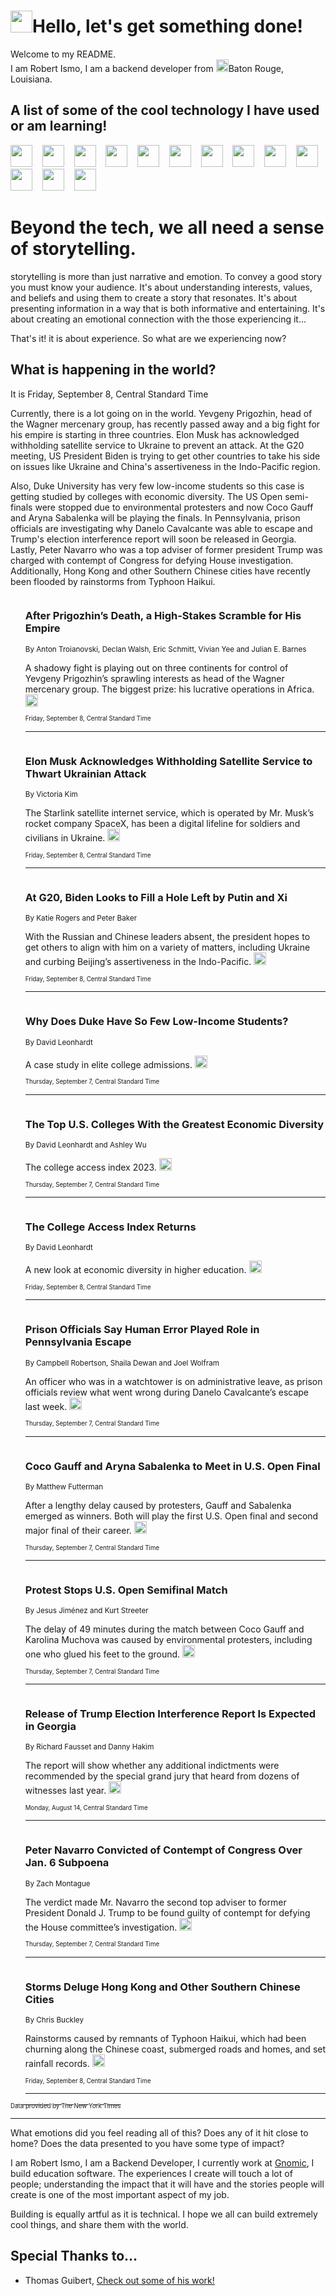 <h1><img src="https://emojis.slackmojis.com/emojis/images/1643514375/3493/hot-coffee.gif?1643514375" width="35"/>Hello, let's get something done!</h1>

<p>Welcome to my README.<br/>
I am Robert Ismo, I am a backend developer from <img src="https://emojis.slackmojis.com/emojis/images/1638395689/50435/moulin_rouge.png?1638395689" width="20"/>Baton Rouge, Louisiana.</p>
<h2>A list of some of the cool technology I have used or am learning!</h2>
<p>
<img src="https://emojis.slackmojis.com/emojis/images/1643516091/21142/meow_bongotap.gif?1643516091" width="35" alt="">
<img src="https://img.shields.io/badge/Favorite%20Frontend%20Framework-SvelteKit-f83903" alt="">
<img src="https://img.shields.io/badge/Second%20Favorite-Vue-40b581" alt="">
<img src="https://img.shields.io/badge/Most%20Used%20Runtime-Nodejs-78b061" alt="">
<img src="https://emojis.slackmojis.com/emojis/images/1643517416/34482/fire.gif?1643517416" width="35" alt="">
<img src="https://img.shields.io/badge/Javascript%20But%20Better-Typescript-0078ca" alt="">
<img src="https://img.shields.io/badge/Favorite%20Language-Elixir-3e244d" alt="">
<img src="https://img.shields.io/badge/Containerize%20Everything-Docker-6ac9ef" alt="">
<img src="https://emojis.slackmojis.com/emojis/images/1643514596/5999/meow_party.gif?1643514596" width="35" alt="">
<img src="https://img.shields.io/badge/API%20Love%20Language-Graphql-de32a5" alt="">
<img src="https://img.shields.io/badge/Our%20Favorite%20Version%20Controller-Git-e94f33" alt="">
<img src="https://img.shields.io/badge/Favorite%20Database-Redis-d42d1d" alt="">
<img src="https://emojis.slackmojis.com/emojis/images/1643514559/5584/deployparrot.gif?1643514559" width="35" alt="">
<img src="https://img.shields.io/badge/Container%20Interstate-RabbitMQ-f66200" alt="">
<img src="https://img.shields.io/badge/Gotta%20Learn-Kubernetes-316adf" alt="">
<img src="https://img.shields.io/badge/Really%20Mature%20Now-WASM-654fef" alt="">
<img src="https://emojis.slackmojis.com/emojis/images/1666642497/61942/dance_vibe.gif?1666642497" width="35" alt="">
<img src="https://img.shields.io/badge/For%20My%20M1-ARM64-657d96" alt="">
<img src="https://img.shields.io/badge/Loving%20This%20So%20Much-TailwindCSS-17bcb5" alt="">
<img src="https://img.shields.io/badge/Cool%20Build%20Tool-Vite-f9cb24" alt="">
<img src="https://emojis.slackmojis.com/emojis/images/1669231376/62819/working-on-it.gif?1669231376" width="35" alt="">
<img src="https://img.shields.io/badge/Fun%20and%20Easy%20Database-MongoDB-5f8c49" alt="">
<img src="https://img.shields.io/badge/JS%20Life%20Support-NPM-c73737" alt="">
<img src="https://img.shields.io/badge/I%20Liked%20It-DynamoDB-0073b9" alt="">
<img src="https://emojis.slackmojis.com/emojis/images/1643514045/46/question.gif?1643514045" width="35" alt="">
<img src="https://img.shields.io/badge/cool-React-60d6f9" alt="">
<img src="https://img.shields.io/badge/Future%20Big%20Project-Lambda-f37e00" alt="">
<img src="https://img.shields.io/badge/NPM%20But%20Better-PNPM-f1aa07" alt="">
<img src="https://emojis.slackmojis.com/emojis/images/1643514943/9662/fbwow.gif?1643514943" width="35" alt="">
<img src="https://img.shields.io/badge/First%20Language-C-662079" alt="">
<img src="https://img.shields.io/badge/Where%20I%20Deploy%20Frontend-Vercel-000000" alt="">
<img src="https://img.shields.io/badge/Who%20Does%20not%20Want%20an%20App-Swift-f9492a" alt="">
<img src="https://emojis.slackmojis.com/emojis/images/1643514058/151/javascript.png?1643514058" width="35" alt="">
<img src="https://img.shields.io/badge/cool-Python-fbd542" alt="">
<img src="https://img.shields.io/badge/Favorite%20Something-Stripe-656cdc" alt="">
<img src="https://img.shields.io/badge/Of%20Course-HTML5-ed6327" alt="">
<img src="https://emojis.slackmojis.com/emojis/images/1660415405/60731/bomb.gif?1660415405" width="35" alt="">
<img src="https://img.shields.io/badge/hate-CSS-2964ec" alt="">
<img src="https://img.shields.io/badge/Learning-CircleCI-141215" alt="">
<img src="https://img.shields.io/badge/Learning-Rust-fbbb3b" alt="">
<img src="https://emojis.slackmojis.com/emojis/images/1660415397/60712/writing-hand.gif?1660415397" width="35" alt="">
<img src="https://img.shields.io/badge/Dev%20Browser%20of%20Choice-Firefox-cc4e26" alt="">
<img src="https://img.shields.io/badge/Recoverying%20From%20Windows-UNIX-1781e3" alt="">
<img src="https://img.shields.io/badge/LOVE-LogSeq-90c1c2" alt="">
<img src="https://emojis.slackmojis.com/emojis/images/1643514066/223/kirby.gif?1643514066" width="35" alt="">
<img src="https://img.shields.io/badge/Daily%20Driver-MacOS-e6e6e8" alt="">
<img src="https://img.shields.io/badge/Git%20Server-Github-000000" alt="">
<img src="https://img.shields.io/badge/enjoyable-EC2-f17428" alt="">
<img src="https://emojis.slackmojis.com/emojis/images/1643514239/2069/excited.gif?1643514239" width="35" alt="">
</p>
<h1>Beyond the tech, we all need a sense of storytelling.</h1>
<p>storytelling is more than just narrative and emotion. To convey a good story you must know your audience. It's about understanding interests, values, and beliefs and using them to create a story that resonates. It's about presenting information in a way that is both informative and entertaining. It's about creating an emotional connection with the those experiencing it...</p>
<p>That's it! it is about experience. So what are we experiencing now?</p>
<h2>What is happening in the world?</h2>
<p>It is Friday, September 8, Central Standard Time</p>
<p>
Currently, there is a lot going on in the world. Yevgeny Prigozhin, head of the Wagner mercenary group, has recently passed away and a big fight for his empire is starting in three countries. Elon Musk has acknowledged withholding satellite service to Ukraine to prevent an attack. At the G20 meeting, US President Biden is trying to get other countries to take his side on issues like Ukraine and China&#39;s assertiveness in the Indo-Pacific region. 

Also, Duke University has very few low-income students so this case is getting studied by colleges with economic diversity. The US Open semi-finals were stopped due to environmental protesters and now Coco Gauff and Aryna Sabalenka will be playing the finals. In Pennsylvania, prison officials are investigating why Danelo Cavalcante was able to escape and Trump&#39;s election interference report will soon be released in Georgia. Lastly, Peter Navarro who was a top adviser of former president Trump was charged with contempt of Congress for defying House investigation. Additionally, Hong Kong and other Southern Chinese cities have recently been flooded by rainstorms from Typhoon Haikui.</p>
<ol>
<img src="https://img.shields.io/badge/-world-blue" alt="">
<h3>After Prigozhin’s Death, a High-Stakes Scramble for His Empire</h3>
<sub>By Anton Troianovski, Declan Walsh, Eric Schmitt, Vivian Yee and Julian E. Barnes</sub>
<p>A shadowy fight is playing out on three continents for control of Yevgeny Prigozhin’s sprawling interests as head of the Wagner mercenary group. The biggest prize: his lucrative operations in Africa.  <a href="https://nyti.ms/44ZgOff"><img src="https://developer.nytimes.com/files/poweredby_nytimes_30b.png?v=1583354208352" height="20"></a></p>
<sub><sub>Friday, September 8, Central Standard Time</sub></sub>
<hr/>
<img src="https://img.shields.io/badge/-world-blue" alt="">
<h3>Elon Musk Acknowledges Withholding Satellite Service to Thwart Ukrainian Attack</h3>
<sub>By Victoria Kim</sub>
<p>The Starlink satellite internet service, which is operated by Mr. Musk’s rocket company SpaceX, has been a digital lifeline for soldiers and civilians in Ukraine.  <a href="https://nyti.ms/45JAUuP"><img src="https://developer.nytimes.com/files/poweredby_nytimes_30b.png?v=1583354208352" height="20"></a></p>
<sub><sub>Friday, September 8, Central Standard Time</sub></sub>
<hr/>
<img src="https://img.shields.io/badge/-us-blue" alt="">
<h3>At G20, Biden Looks to Fill a Hole Left by Putin and Xi</h3>
<sub>By Katie Rogers and Peter Baker</sub>
<p>With the Russian and Chinese leaders absent, the president hopes to get others to align with him on a variety of matters, including Ukraine and curbing Beijing’s assertiveness in the Indo-Pacific.  <a href="https://nyti.ms/3r40POS"><img src="https://developer.nytimes.com/files/poweredby_nytimes_30b.png?v=1583354208352" height="20"></a></p>
<sub><sub>Friday, September 8, Central Standard Time</sub></sub>
<hr/>
<img src="https://img.shields.io/badge/-magazine-blue" alt="">
<h3>Why Does Duke Have So Few Low-Income Students?</h3>
<sub>By David Leonhardt</sub>
<p>A case study in elite college admissions.  <a href="https://nyti.ms/3sRqnPF"><img src="https://developer.nytimes.com/files/poweredby_nytimes_30b.png?v=1583354208352" height="20"></a></p>
<sub><sub>Thursday, September 7, Central Standard Time</sub></sub>
<hr/>
<img src="https://img.shields.io/badge/-magazine-blue" alt="">
<h3>The Top U.S. Colleges With the Greatest Economic Diversity</h3>
<sub>By David Leonhardt and Ashley Wu</sub>
<p>The college access index 2023.  <a href="https://nyti.ms/44NGhrI"><img src="https://developer.nytimes.com/files/poweredby_nytimes_30b.png?v=1583354208352" height="20"></a></p>
<sub><sub>Thursday, September 7, Central Standard Time</sub></sub>
<hr/>
<img src="https://img.shields.io/badge/-briefing-blue" alt="">
<h3>The College Access Index Returns</h3>
<sub>By David Leonhardt</sub>
<p>A new look at economic diversity in higher education.  <a href="https://nyti.ms/3LhgsJH"><img src="https://developer.nytimes.com/files/poweredby_nytimes_30b.png?v=1583354208352" height="20"></a></p>
<sub><sub>Friday, September 8, Central Standard Time</sub></sub>
<hr/>
<img src="https://img.shields.io/badge/-us-blue" alt="">
<h3>Prison Officials Say Human Error Played Role in Pennsylvania Escape</h3>
<sub>By Campbell Robertson, Shaila Dewan and Joel Wolfram</sub>
<p>An officer who was in a watchtower is on administrative leave, as prison officials review what went wrong during Danelo Cavalcante’s escape last week.  <a href="https://nyti.ms/3rdulBL"><img src="https://developer.nytimes.com/files/poweredby_nytimes_30b.png?v=1583354208352" height="20"></a></p>
<sub><sub>Thursday, September 7, Central Standard Time</sub></sub>
<hr/>
<img src="https://img.shields.io/badge/-sports-blue" alt="">
<h3>Coco Gauff and Aryna Sabalenka to Meet in U.S. Open Final</h3>
<sub>By Matthew Futterman</sub>
<p>After a lengthy delay caused by protesters, Gauff and Sabalenka emerged as winners. Both will play the first U.S. Open final and second major final of their career.  <a href="https://nyti.ms/3Z6zsQU"><img src="https://developer.nytimes.com/files/poweredby_nytimes_30b.png?v=1583354208352" height="20"></a></p>
<sub><sub>Thursday, September 7, Central Standard Time</sub></sub>
<hr/>
<img src="https://img.shields.io/badge/-sports-blue" alt="">
<h3>Protest Stops U.S. Open Semifinal Match</h3>
<sub>By Jesus Jiménez and Kurt Streeter</sub>
<p>The delay of 49 minutes during the match between Coco Gauff and Karolina Muchova was caused by environmental protesters, including one who glued his feet to the ground.  <a href="https://nyti.ms/3EvIj4Z"><img src="https://developer.nytimes.com/files/poweredby_nytimes_30b.png?v=1583354208352" height="20"></a></p>
<sub><sub>Thursday, September 7, Central Standard Time</sub></sub>
<hr/>
<img src="https://img.shields.io/badge/-us-blue" alt="">
<h3>Release of Trump Election Interference Report Is Expected in Georgia</h3>
<sub>By Richard Fausset and Danny Hakim</sub>
<p>The report will show whether any additional indictments were recommended by the special grand jury that heard from dozens of witnesses last year.  <a href="https://nyti.ms/45cmBif"><img src="https://developer.nytimes.com/files/poweredby_nytimes_30b.png?v=1583354208352" height="20"></a></p>
<sub><sub>Monday, August 14, Central Standard Time</sub></sub>
<hr/>
<img src="https://img.shields.io/badge/-us-blue" alt="">
<h3>Peter Navarro Convicted of Contempt of Congress Over Jan. 6 Subpoena</h3>
<sub>By Zach Montague</sub>
<p>The verdict made Mr. Navarro the second top adviser to former President Donald J. Trump to be found guilty of contempt for defying the House committee’s investigation.  <a href="https://nyti.ms/3Z6OJB0"><img src="https://developer.nytimes.com/files/poweredby_nytimes_30b.png?v=1583354208352" height="20"></a></p>
<sub><sub>Thursday, September 7, Central Standard Time</sub></sub>
<hr/>
<img src="https://img.shields.io/badge/-world-blue" alt="">
<h3>Storms Deluge Hong Kong and Other Southern Chinese Cities</h3>
<sub>By Chris Buckley</sub>
<p>Rainstorms caused by remnants of Typhoon Haikui, which had been churning along the Chinese coast, submerged roads and homes, and set rainfall records.  <a href="https://nyti.ms/45TtMvM"><img src="https://developer.nytimes.com/files/poweredby_nytimes_30b.png?v=1583354208352" height="20"></a></p>
<sub><sub>Friday, September 8, Central Standard Time</sub></sub>
<hr/>
</ol>
<a href="https://developer.nytimes.com"><sub><sub>Data provided by The New York Times</sub></sub></a>
<hr/>
<p>What emotions did you feel reading all of this? Does any of it hit close to home? Does the data presented to you have some type of impact?</p>
<p>I am Robert Ismo, I am a Backend Developer, I currently work at <a href="https://gnomic.education/">Gnomic</a>, I build education software. The experiences I create will touch a lot of people; understanding the impact that it will have and the stories people will create is one of the most important aspect of my job.</p>
<p>Building is equally artful as it is technical. I hope we all can build extremely cool things, and share them with the world.</p>
<h2>Special Thanks to...</h2>
<ul>
<li>Thomas Guibert, <a href="https://github.com/thmsgbrt/thmsgbrt">Check out some of his work!</a></li>
</ul>